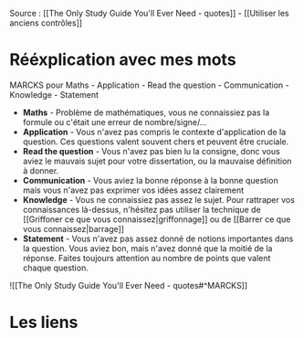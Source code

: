 Source : [[The Only Study Guide You'll Ever Need - quotes]] - [[Utiliser les anciens contrôles]]
# Rééxplication avec mes mots
MARCKS pour Maths - Application - Read the question - Communication - Knowledge - Statement
- **Maths** - Problème de mathématiques, vous ne connaissiez pas la formule ou c'était une erreur de nombre/signe/...
- **Application** - Vous n'avez pas compris le contexte d'application de la question. Ces questions valent souvent chers et peuvent être cruciale.
- **Read the question** - Vous n'avez pas bien lu la consigne, donc vous aviez le mauvais sujet pour votre dissertation, ou la mauvaise définition à donner.
- **Communication** - Vous aviez la bonne réponse à la bonne question mais vous n'avez pas exprimer vos idées assez clairement
- **Knowledge** - Vous ne connaissiez pas assez le sujet. Pour rattraper vos connaissances là-dessus, n'hésitez pas utiliser la technique de [[Griffoner ce que vous connaissez|griffonnage]] ou de [[Barrer ce que vous connaissez|barrage]]
- **Statement** - Vous n'avez pas assez donné de notions importantes dans la question. Vous aviez bon, mais n'avez donné que la moitié de la réponse. Faites toujours attention au nombre de points que valent chaque question.

![[The Only Study Guide You'll Ever Need - quotes#^MARCKS]]
# Les liens
